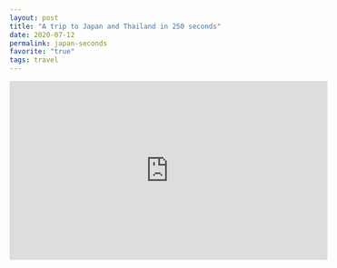 ```yaml
---
layout: post
title: "A trip to Japan and Thailand in 250 seconds"
date: 2020-07-12
permalink: japan-seconds
favorite: "true"
tags: travel
---
```


<iframe width="560" height="315" src="https://youtu.be/9ACiVWU1OOM" frameborder="0" allow="accelerometer; autoplay; encrypted-media; gyroscope; picture-in-picture" allowfullscreen></iframe>
